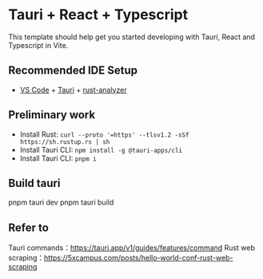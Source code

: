 # Tauri + React + Typescript

This template should help get you started developing with Tauri, React and Typescript in Vite.

## Recommended IDE Setup

-   [VS Code](https://code.visualstudio.com/) + [Tauri](https://marketplace.visualstudio.com/items?itemName=tauri-apps.tauri-vscode) + [rust-analyzer](https://marketplace.visualstudio.com/items?itemName=rust-lang.rust-analyzer)

## Preliminary work

-   Install Rust: `curl --proto '=https' --tlsv1.2 -sSf https://sh.rustup.rs | sh`
-   Install Tauri CLI: `npm install -g @tauri-apps/cli`
-   Install Tauri CLI: `pnpm i`

## Build tauri

pnpm tauri dev
pnpm tauri build

## Refer to

Tauri commands：https://tauri.app/v1/guides/features/command
Rust web scraping：https://5xcampus.com/posts/hello-world-conf-rust-web-scraping
